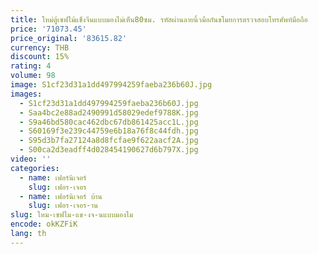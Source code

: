 ```yaml
---
title: ใหม่ตู้เซฟไม้แข็งจีนแบบมองไม่เห็น80ซม. รหัสผ่านลายนิ้วมือกันขโมยการตรวจสอบโทรศัพท์มือถือ
price: '71073.45'
price_original: '83615.82'
currency: THB
discount: 15%
rating: 4
volume: 98
image: S1cf23d31a1dd497994259faeba236b60J.jpg
images:
  - S1cf23d31a1dd497994259faeba236b60J.jpg
  - Saa4bc2e88ad2490991d58029edef9788K.jpg
  - S9a46bd580cac462dbc67db861425acc1L.jpg
  - S60169f3e239c44759e6b18a76f8c44fdh.jpg
  - S95d3b7fa27124a8d8fcfae9f622aacf2A.jpg
  - S00ca2d3eadff4d028454190627d6b797X.jpg
video: ''
categories:
  - name: เฟอร์นิเจอร์
    slug: เฟอร-เจอร
  - name: เฟอร์นิเจอร์ บ้าน
    slug: เฟอร-เจอร-าน
slug: ใหม-เซฟไม-แข-งจ-นแบบมองไม
encode: okKZFiK
lang: th
---
```

  
